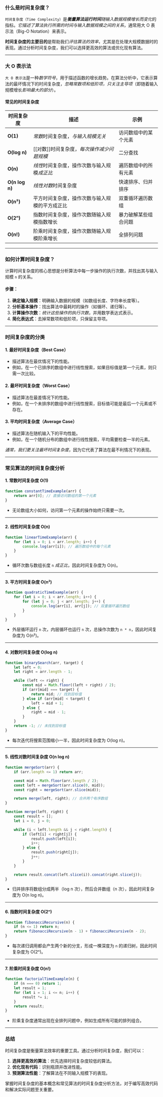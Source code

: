 ### 什么是时间复杂度？

`时间复杂度（Time Complexity）`是***衡量算法运行时间**随输入数据规模增长而变化*的指标。*它描述了算法执行所需的时间与输入数据规模之间的关系*，通常用大 O 表示法（Big-O Notation）来表示。

**时间复杂度的主要目的**是帮助我们*评估算法的效率*，尤其是在处理大规模数据时的表现。通过分析时间复杂度，我们可以选择更高效的算法或优化现有算法。

---

### 大 O 表示法

`大 O 表示法`是一种*数学符号*，用于描述函数的增长趋势。在算法分析中，它表示算法的最坏情况下的时间复杂度，*忽略常数项和低阶项，只关注主导项*（即随着输入规模增长*影响最大的部分*）。

#### 常见的时间复杂度

| 时间复杂度          | 描述                       | 示例         |
| -------------- | ------------------------ | ---------- |
| **O(1)**       | *常数*时间复杂度，*与输入规模无关*      | 访问数组中的某个元素 |
| **O(log n)**   | [[对数]]时间复杂度，*每次操作减少问题规模* | 二分查找       |
| **O(n)**       | *线性*时间复杂度，操作次数与输入规模*成正比* | 遍历数组中的所有元素 |
| **O(n log n)** | *线性对数*时间复杂度              | 快速排序、归并排序  |
| **O(n²)**      | 平方时间复杂度，操作次数与输入规模的平方成正比  | 双重循环遍历数组   |
| **O(2ⁿ)**      | 指数时间复杂度，操作次数随输入规模指数增长    | 暴力破解某些组合问题 |
| **O(n!)**      | 阶乘时间复杂度，操作次数随输入规模阶乘增长    | 全排列问题      |

---

### 如何计算时间复杂度？

计算时间复杂度的核心思想是分析算法中每一步操作的执行次数，并找出其与输入规模 `n` 的关系。

#### 步骤：
1. **确定输入规模**：明确输入数据的规模（如数组长度、字符串长度等）。
2. **分析基本操作**：找出算法中最耗时的操作（如循环、递归等）。
3. **计算操作次数**：*统计这些操作的执行次数*，并用数学表达式表示。
4. **简化表达式**：去掉常数项和低阶项，只保留主导项。

---

### 时间复杂度的分类

#### 1. 最好时间复杂度（Best Case）
- 描述算法在最优情况下的性能。
- 例如，在一个已排序的数组中进行线性搜索，如果目标值是第一个元素，则只需一次比较。

#### 2. 最坏时间复杂度（Worst Case）
- 描述算法在最差情况下的性能。
- 例如，在一个未排序的数组中进行线性搜索，目标值可能是最后一个元素或不存在。

#### 3. 平均时间复杂度（Average Case）
- 描述算法在随机输入下的平均性能。
- 例如，在一个随机分布的数组中进行线性搜索，平均需要检查一半的元素。

*通常，我们更关注最坏时间复杂度*，因为它代表了算法在最不利情况下的表现。

---

### 常见算法的时间复杂度分析

#### 1. 常数时间复杂度 O(1)
```javascript
function constantTimeExample(arr) {
    return arr[0]; // 直接访问数组的第一个元素
}
```
- 无论数组大小如何，访问第一个元素的操作始终只需要一次。

---

#### 2. 线性时间复杂度 O(n)
```javascript
function linearTimeExample(arr) {
    for (let i = 0; i < arr.length; i++) {
        console.log(arr[i]); // 遍历数组中的每个元素
    }
}
```
- 循环次数与数组长度 `n` *成正比*，因此时间复杂度为 O(n)。

---

#### 3. 平方时间复杂度 O(n²)
```javascript
function quadraticTimeExample(arr) {
    for (let i = 0; i < arr.length; i++) {
        for (let j = 0; j < arr.length; j++) {
            console.log(arr[i], arr[j]); // 双重循环遍历数组
        }
    }
}
```
- 外层循环运行 `n` 次，内层循环也运行 `n` 次，总操作次数为 `n * n`，因此时间复杂度为 O(n²)。

---

#### 4. 对数时间复杂度 O(log n)
```javascript
function binarySearch(arr, target) {
    let left = 0;
    let right = arr.length - 1;

    while (left <= right) {
        const mid = Math.floor((left + right) / 2);
        if (arr[mid] === target) {
            return mid; // 找到目标值
        } else if (arr[mid] < target) {
            left = mid + 1;
        } else {
            right = mid - 1;
        }
    }
    return -1; // 未找到目标值
}
```
- 每次迭代将搜索范围缩小一半，因此时间复杂度为 O(log n)。

---

#### 5. 线性对数时间复杂度 O(n log n)
```javascript
function mergeSort(arr) {
    if (arr.length <= 1) return arr;

    const mid = Math.floor(arr.length / 2);
    const left = mergeSort(arr.slice(0, mid));
    const right = mergeSort(arr.slice(mid));

    return merge(left, right); // 合并两个有序数组
}

function merge(left, right) {
    const result = [];
    let i = 0, j = 0;

    while (i < left.length && j < right.length) {
        if (left[i] < right[j]) {
            result.push(left[i]);
            i++;
        } else {
            result.push(right[j]);
            j++;
        }
    }

    return result.concat(left.slice(i)).concat(right.slice(j));
}
```
- 归并排序将数组分成两半（log n 次），然后合并数组（n 次），因此时间复杂度为 O(n log n)。

---

#### 6. 指数时间复杂度 O(2ⁿ)
```javascript
function fibonacciRecursive(n) {
    if (n <= 1) return n;
    return fibonacciRecursive(n - 1) + fibonacciRecursive(n - 2);
}
```
- 每次递归调用都会产生两个新的分支，形成一棵深度为 `n` 的递归树，因此时间复杂度为 O(2ⁿ)。

---

#### 7. 阶乘时间复杂度 O(n!)
```javascript
function factorialTimeExample(n) {
    if (n === 0) return 1;
    let result = 1;
    for (let i = 1; i <= n; i++) {
        result *= i;
    }
    return result;
}
```
- 阶乘复杂度通常出现在全排列问题中，例如生成所有可能的排列组合。

---

### 总结

时间复杂度是衡量算法效率的重要工具。通过分析时间复杂度，我们可以：

1. **选择更高效的算法**：优先选择时间复杂度较低的算法。
2. **优化现有代码**：识别瓶颈并改进性能。
3. **预测算法性能**：了解算法在不同输入规模下的表现。

掌握时间复杂度的基本概念和常见算法的时间复杂度分析方法，对于编写高效代码和解决实际问题至关重要。